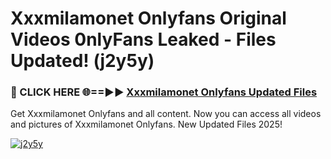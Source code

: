 # Xxxmilamonet Onlyfans Original Videos 0nlyFans Leaked - Files Updated! (j2y5y)

<h3>🔴 CLICK HERE 🌐==►► <a href="https://tinyurl.com/x26r9saj" rel="nofollow">Xxxmilamonet Onlyfans Updated Files</a></h3>

Get Xxxmilamonet Onlyfans and all content. Now you can access all videos and pictures of Xxxmilamonet Onlyfans. New Updated Files 2025!

[![j2y5y](https://i.imgur.com/LkgZPqh.gif)](https://tinyurl.com/x26r9saj)
